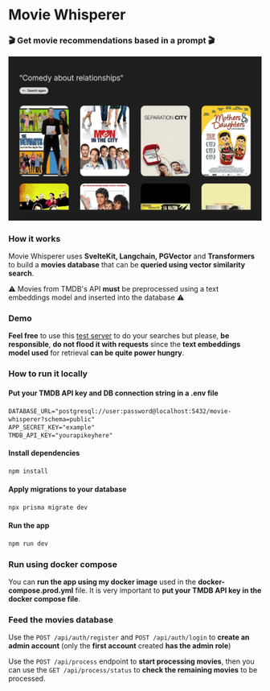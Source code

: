 # Movie Whisperer
### 🎬 Get movie recommendations based in a prompt 🎬

![Image](static/movie-whisperer.jpg)

### How it works
Movie Whisperer uses **SvelteKit, Langchain, PGVector** and **Transformers** to build a **movies database** that can be **queried using vector similarity search**.

⚠ Movies from TMDB's API **must** be preprocessed using a text embeddings model and inserted into the database ⚠

### Demo 
**Feel free** to use this [test server](https://movies.puntaserver.com) to do your searches but please, **be responsible**, **do not flood it with requests** since the **text embeddings model used** for retrieval **can be quite power hungry**.

### How to run it locally

#### Put your **TMDB API key** and **DB connection** string in a **.env** file

```
DATABASE_URL="postgresql://user:password@localhost:5432/movie-whisperer?schema=public"
APP_SECRET_KEY="example"
TMDB_API_KEY="yourapikeyhere"
```

#### Install dependencies

```bash
npm install
```

#### Apply migrations to your database

```bash
npx prisma migrate dev
```

#### Run the app

```bash
npm run dev
```

### Run using docker compose

You can **run the app using my docker image** used in the **docker-compose.prod.yml** file. It is very important to **put your TMDB API key in the docker compose file**.

### Feed the movies database

Use the `POST /api/auth/register` and `POST /api/auth/login` to **create an admin account** (only the **first account** created **has the admin role**)

Use the `POST /api/process` endpoint to **start processing movies**, then you can use the `GET /api/process/status` to **check the remaining movies** to be processed.